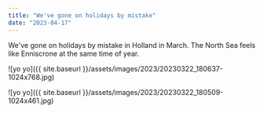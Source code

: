 ```yaml
---
title: "We've gone on holidays by mistake"
date: "2023-04-17"
---
```


We've gone on holidays by mistake in Holland in March. The North Sea feels like Enniscrone at the same time of year.

![yo yo]({{ site.baseurl }}/assets/images/2023/20230322_180637-1024x768.jpg)

![yo yo]({{ site.baseurl }}/assets/images/2023/20230322_180509-1024x461.jpg)
